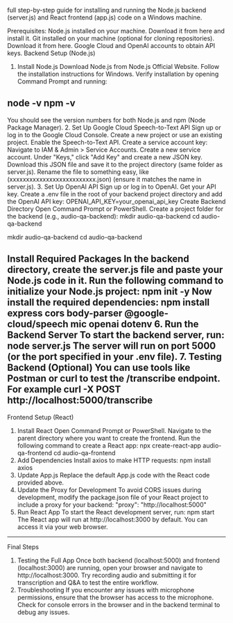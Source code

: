 full step-by-step guide for installing and running the Node.js backend (server.js) and React frontend (app.js) code on a Windows machine.

Prerequisites:
Node.js installed on your machine. Download it from here and install it.
Git installed on your machine (optional for cloning repositories). Download it from here.
Google Cloud and OpenAI accounts to obtain API keys.
Backend Setup (Node.js)
1. Install Node.js
Download Node.js from Node.js Official Website.
Follow the installation instructions for Windows.
Verify installation by opening Command Prompt and running:

node -v
npm -v
-
You should see the version numbers for both Node.js and npm (Node Package Manager).
2. Set Up Google Cloud Speech-to-Text API
Sign up or log in to the Google Cloud Console.
Create a new project or use an existing project.
Enable the Speech-to-Text API.
Create a service account key:
Navigate to IAM & Admin > Service Accounts.
Create a new service account.
Under "Keys," click "Add Key" and create a new JSON key.
Download this JSON file and save it to the project directory (same folder as server.js).
Rename the file to something easy, like (xxxxxxxxxxxxxxxxxxxxxxxxxx.json) (ensure it matches the name in server.js).
3. Set Up OpenAI API
Sign up or log in to OpenAI.
Get your API key.
Create a .env file in the root of your backend project directory and add the OpenAI API key:
OPENAI_API_KEY=your_openai_api_key
 Create Backend Directory
Open Command Prompt or PowerShell.
Create a project folder for the backend (e.g., audio-qa-backend):
mkdir audio-qa-backend
cd audio-qa-backend

mkdir audio-qa-backend
cd audio-qa-backend

Install Required Packages
In the backend directory, create the server.js file and paste your Node.js code in it.
Run the following command to initialize your Node.js project:
npm init -y
Now install the required dependencies:
npm install express cors body-parser @google-cloud/speech mic openai dotenv
6. Run the Backend Server
To start the backend server, run:
node server.js
The server will run on port 5000 (or the port specified in your .env file).
7. Testing Backend (Optional)
You can use tools like Postman or curl to test the /transcribe endpoint. For example
curl -X POST http://localhost:5000/transcribe
------------------------------------------------------------------------------------



Frontend Setup (React)

1. Install React
Open Command Prompt or PowerShell.
Navigate to the parent directory where you want to create the frontend.
Run the following command to create a React app:
npx create-react-app audio-qa-frontend
cd audio-qa-frontend
2. Add Dependencies
Install axios to make HTTP requests:
npm install axios
3. Update App.js
Replace the default App.js code with the React code provided above.
4. Update the Proxy for Development
To avoid CORS issues during development, modify the package.json file of your React project to include a proxy for your backend:
"proxy": "http://localhost:5000"
5. Run React App
To start the React development server, run:
npm start
The React app will run at http://localhost:3000 by default. You can access it via your web browser.

--------------------------------------------------------------------------
Final Steps
1. Testing the Full App
Once both backend (localhost:5000) and frontend (localhost:3000) are running, open your browser and navigate to http://localhost:3000.
Try recording audio and submitting it for transcription and Q&A to test the entire workflow.
2. Troubleshooting
If you encounter any issues with microphone permissions, ensure that the browser has access to the microphone.
Check for console errors in the browser and in the backend terminal to debug any issues.
